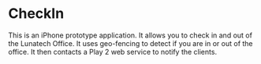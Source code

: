 CheckIn
=======

This is an iPhone prototype application. It allows you to check in and out of the Lunatech Office. It uses geo-fencing to detect if you are in or out of the office. It then contacts a Play 2 web service to notify the clients.
